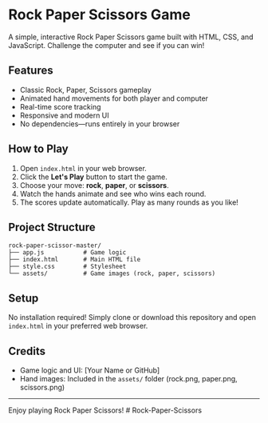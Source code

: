 # Rock Paper Scissors Game

A simple, interactive Rock Paper Scissors game built with HTML, CSS, and JavaScript. Challenge the computer and see if you can win!

## Features
- Classic Rock, Paper, Scissors gameplay
- Animated hand movements for both player and computer
- Real-time score tracking
- Responsive and modern UI
- No dependencies—runs entirely in your browser

## How to Play
1. Open `index.html` in your web browser.
2. Click the **Let's Play** button to start the game.
3. Choose your move: **rock**, **paper**, or **scissors**.
4. Watch the hands animate and see who wins each round.
5. The scores update automatically. Play as many rounds as you like!

## Project Structure
```
rock-paper-scissor-master/
├── app.js           # Game logic
├── index.html       # Main HTML file
├── style.css        # Stylesheet
└── assets/          # Game images (rock, paper, scissors)
```

## Setup
No installation required! Simply clone or download this repository and open `index.html` in your preferred web browser.

## Credits
- Game logic and UI: [Your Name or GitHub]
- Hand images: Included in the `assets/` folder (rock.png, paper.png, scissors.png)

---
Enjoy playing Rock Paper Scissors! #   R o c k - P a p e r - S c i s s o r s  
 